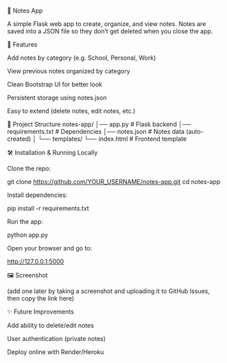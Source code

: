📝 Notes App

A simple Flask web app to create, organize, and view notes.
Notes are saved into a JSON file so they don’t get deleted when you close the app.

🚀 Features

Add notes by category (e.g. School, Personal, Work)

View previous notes organized by category

Clean Bootstrap UI for better look

Persistent storage using notes.json

Easy to extend (delete notes, edit notes, etc.)

📂 Project Structure
notes-app/
│── app.py             # Flask backend
│── requirements.txt   # Dependencies
│── notes.json         # Notes data (auto-created)
│
└── templates/
    └── index.html     # Frontend template

🛠️ Installation & Running Locally

Clone the repo:

git clone https://github.com/YOUR_USERNAME/notes-app.git
cd notes-app


Install dependencies:

pip install -r requirements.txt


Run the app:

python app.py


Open your browser and go to:

http://127.0.0.1:5000

🖼️ Screenshot

(add one later by taking a screenshot and uploading it to GitHub Issues, then copy the link here)

✨ Future Improvements

Add ability to delete/edit notes

User authentication (private notes)

Deploy online with Render/Heroku
